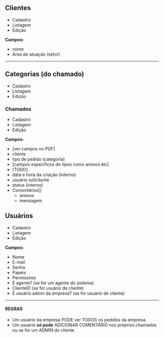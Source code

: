 

## Clientes
* Cadastro
* Listagem
* Edição

**Campos:**
- nome
- Área de atuação (setor)

-----

## Categorias (do chamado)
* Cadastro
* Listagem
* Edição

### Chamados
* Cadastro
* Listagem
* Edição

**Campos:**
- [ver campos no PDF]
- cliente
- tipo de pedido (categoria)
- [campos específicos do tipos como anexos etc]
- [TODO]
- data e hora da criação (interno)
- usuário solicitante
- status (interno)
- *Comentários*[]
    - anexos
    - mensagem

## Usuários
* Cadastro
* Listagem
* Edição

**Campos:**
- Nome
- E-mail
- Senha
- Papéis
- Permissões
- É agente? (se for um agente do sistema)
- ClienteID (se for usuário de cliente)
- É usuário admin da empresa? (se for usuário de cliente)


-----

#### REGRAS

* Um usuário da empresa PODE ver TODOS os pedidos da empresa.
* Um usuário **só pode** ADICIONAR COMENTÁRIO nos próprios chamados ou se for um ADMIN do cliente
